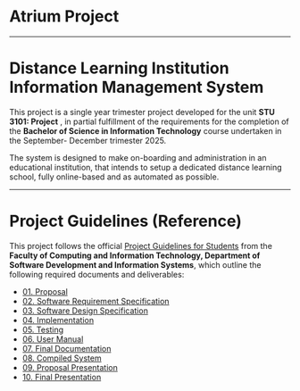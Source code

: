 # Atrium Project

---
# Distance Learning Institution Information Management System

This project is a single year trimester project developed for the unit **STU 3101: Project** , in partial fulfillment of the requirements for the completion of the **Bachelor of Science in Information Technology** course undertaken in the September- December trimester  2025.

The system is designed to make on-boarding and administration in an educational institution, that intends to setup a dedicated distance learning school, fully online-based and as automated as possible.  

---
# Project Guidelines (Reference)

This project follows the official [Project Guidelines for Students](docs/Project%20Guidelines%20for%20Students.pdf) from the  
**Faculty of Computing and Information Technology, Department of Software Development and Information Systems**, which outline the following  required documents and deliverables:

- [01. Proposal](docs/01.%20Proposal.md)  
- [02. Software Requirement Specification](docs/02.%20Software%20Requirement%20Specification.md)  
- [03. Software Design Specification](docs/03.%20Software%20Design%20Specification.md)  
- [04. Implementation](docs/04.%20Implementation.md)  
- [05. Testing](docs/05.%20Testing.md)  
- [06. User Manual](docs/06.%20User%20Manual.md)  
- [07. Final Documentation](docs/07.%20Final%20Documentation.md)  
- [08. Compiled System](docs/08.%20Compiled%20System.md)  
- [09. Proposal Presentation](docs/09.%20Proposal%20Presentation.md)  
- [10. Final Presentation](docs/10.%20Final%20Presentation.md)  


